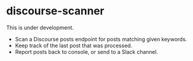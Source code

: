 # discourse-scanner

This is under development.

* Scan a Discourse posts endpoint for posts matching given keywords.
* Keep track of the last post that was processed.
* Report posts back to console, or send to a Slack channel.
